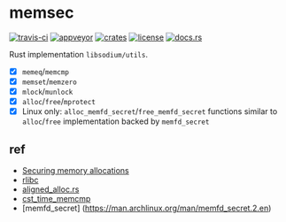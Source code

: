 # memsec
[![travis-ci](https://travis-ci.org/quininer/memsec.svg?branch=master)](https://travis-ci.org/quininer/memsec)
[![appveyor](https://ci.appveyor.com/api/projects/status/1w0qtl0grjfu0uac?svg=true)](https://ci.appveyor.com/project/quininer/memsec)
[![crates](https://img.shields.io/crates/v/memsec.svg)](https://crates.io/crates/memsec)
[![license](https://img.shields.io/github/license/quininer/memsec.svg)](https://github.com/quininer/memsec/blob/master/LICENSE)
[![docs.rs](https://docs.rs/memsec/badge.svg)](https://docs.rs/memsec/)

Rust implementation `libsodium/utils`.

* [x] `memeq`/`memcmp`
* [x] `memset`/`memzero`
* [x] `mlock`/`munlock`
* [x] `alloc`/`free`/`mprotect`
* [x] Linux only: `alloc_memfd_secret`/`free_memfd_secret` functions similar to `alloc`/`free` implementation backed by `memfd_secret`  

ref
---

* [Securing memory allocations](https://download.libsodium.org/doc/helpers/memory_management.html)
* [rlibc](https://github.com/alexcrichton/rlibc)
* [aligned\_alloc.rs](https://github.com/jonas-schievink/aligned_alloc.rs)
* [cst\_time\_memcmp](https://github.com/chmike/cst_time_memcmp)
* [memfd_secret] (https://man.archlinux.org/man/memfd_secret.2.en)
